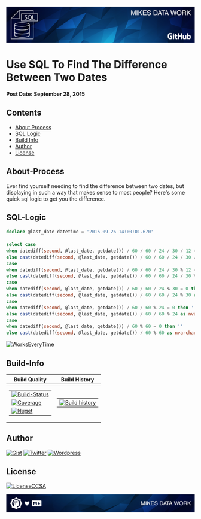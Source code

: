 ![MIKES DATA WORK GIT REPO](https://raw.githubusercontent.com/mikesdatawork/images/master/git_mikes_data_work_banner_01.png "Mikes Data Work")        

# Use SQL To Find The Difference Between Two Dates
**Post Date: September 28, 2015**        



## Contents    
- [About Process](##About-Process)  
- [SQL Logic](#SQL-Logic)  
- [Build Info](#Build-Info)  
- [Author](#Author)  
- [License](#License)       

## About-Process

<p>Ever find yourself needing to find the difference between two dates, but displaying in such a way that makes sense to most people? Here's some quick sql logic to get you the difference.</p>      


## SQL-Logic
```SQL
declare @last_date datetime = '2015-09-26 14:00:01.670'
 
select case
when datediff(second, @last_date, getdate()) / 60 / 60 / 24 / 30 / 12 = 0 then ''
else cast(datediff(second, @last_date, getdate()) / 60 / 60 / 24 / 30 / 12 as nvarchar(50)) + ' Yr ' end +
case
when datediff(second, @last_date, getdate()) / 60 / 60 / 24 / 30 % 12 = 0 then ''
else cast(datediff(second, @last_date, getdate()) / 60 / 60 / 24 / 30 % 12 as nvarchar(50)) + ' Mo ' end +
case
when datediff(second, @last_date, getdate()) / 60 / 60 / 24 % 30 = 0 then ''
else cast(datediff(second, @last_date, getdate()) / 60 / 60 / 24 % 30 as nvarchar(50)) + ' Dy ' end +
case
when datediff(second, @last_date, getdate()) / 60 / 60 % 24 = 0 then ''
else cast(datediff(second, @last_date, getdate()) / 60 / 60 % 24 as nvarchar(50)) + ' Hr ' end +
case
when datediff(second, @last_date, getdate()) / 60 % 60 = 0 then ''
else cast(datediff(second, @last_date, getdate()) / 60 % 60 as nvarchar(50)) + ' mn ' end

```

[![WorksEveryTime](https://forthebadge.com/images/badges/60-percent-of-the-time-works-every-time.svg)](https://shitday.de/)

## Build-Info

| Build Quality | Build History |
|--|--|
|<table><tr><td>[![Build-Status](https://ci.appveyor.com/api/projects/status/pjxh5g91jpbh7t84?svg?style=flat-square)](#)</td></tr><tr><td>[![Coverage](https://coveralls.io/repos/github/tygerbytes/ResourceFitness/badge.svg?style=flat-square)](#)</td></tr><tr><td>[![Nuget](https://img.shields.io/nuget/v/TW.Resfit.Core.svg?style=flat-square)](#)</td></tr></table>|<table><tr><td>[![Build history](https://buildstats.info/appveyor/chart/tygerbytes/resourcefitness)](#)</td></tr></table>|

## Author

[![Gist](https://img.shields.io/badge/Gist-MikesDataWork-<COLOR>.svg)](https://gist.github.com/mikesdatawork)
[![Twitter](https://img.shields.io/badge/Twitter-MikesDataWork-<COLOR>.svg)](https://twitter.com/mikesdatawork)
[![Wordpress](https://img.shields.io/badge/Wordpress-MikesDataWork-<COLOR>.svg)](https://mikesdatawork.wordpress.com/)

   
## License
[![LicenseCCSA](https://img.shields.io/badge/License-CreativeCommonsSA-<COLOR>.svg)](https://creativecommons.org/share-your-work/licensing-types-examples/)

![Mikes Data Work](https://raw.githubusercontent.com/mikesdatawork/images/master/git_mikes_data_work_banner_02.png "Mikes Data Work")

